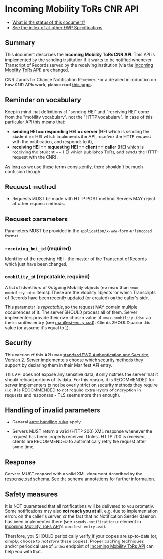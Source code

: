Incoming Mobility ToRs CNR API
==============================

* [What is the status of this document?][statuses]
* [See the index of all other EWP Specifications][develhub]


Summary
-------

This document describes the **Incoming Mobility ToRs CNR API**. This API is
implemented by the sending institution if it wants to be notified whenever
Transcript of Records served by the receiving institution (via the [Incoming
Mobility ToRs API][imobility-tors-api]) are changed.

CNR stands for Change Notification Receiver. For a detailed introduction on how
CNR APIs work, please read [this page][cnr-intro].


Reminder on vocabulary
----------------------

Keep in mind that definitions of "sending HEI" and "receiving HEI" come from
the "mobility vocabulary", not the "HTTP vocabulary". In case of this
particular API this means that:

* **sending HEI == responding HEI == server** (HEI which is sending the student
  == HEI which implements the API, *receives* the HTTP request with the
  notification, and responds to it),
* **receiving HEI == requesting HEI == client == caller** (HEI which is
  receiving the student == HEI which publishes ToRs, and *sends* the HTTP
  request with the CNR).

As long as we use these terms consistently, there shouldn't be much confusion
though.


Request method
--------------

 * Requests MUST be made with HTTP POST method. Servers MAY reject all other
   request methods.


Request parameters
------------------

Parameters MUST be provided in the `application/x-www-form-urlencoded` format.


### `receiving_hei_id` (required)

Identifier of the receiving HEI - the master of the Transcript of Records
which just have been changed.


### `omobility_id` (repeatable, required)

A list of identifiers of Outgoing Mobility objects (no more than
`<max-omobility-ids>` items). These are the Mobility objects for which
Transcripts of Records have been recently updated (or created) on the caller's
side.

This parameter is *repeatable*, so the request MAY contain multiple occurrences
of it. The server SHOULD process all of them. Server implementers provide their
own chosen value of `<max-omobility-ids>` via their manifest entry (see
[manifest-entry.xsd](manifest-entry.xsd)). Clients SHOULD parse this value (or
assume it's equal to `1`).


Security
--------

This version of this API uses [standard EWP Authentication and Security,
Version 2][sec-v2]. Server implementers choose which security methods they
support by declaring them in their Manifest API entry.

This API does not expose any sensitive data, it only notifies the server that
it should reload portions of its data. For this reason, it is RECOMMENDED for
server implementers to not be overly strict on security methods they require
(i.e. it is RECOMMENDED to *not* require extra layers of encryption in requests
and responses - TLS seems more than enough).


Handling of invalid parameters
------------------------------

 * General [error handling rules][error-handling] apply.

 * Servers MUST return a valid (HTTP 200) XML response whenever the request has
   been properly received. Unless HTTP 200 is received, clients are RECOMMENDED
   to automatically retry the request after some time.


Response
--------

Servers MUST respond with a valid XML document described by the
[response.xsd](response.xsd) schema. See the schema annotations for further
information.


Safety measures
---------------

It is NOT guaranteed that all notifications will be delivered to you promptly.
Some notifications may also **not reach you at all**, e.g. due to
implementation errors on the caller's server, or the fact that no
Notification Sender daemon has been implemented there (see
`<sends-notifications>` element in [Incoming Mobility ToRs
API][imobility-tors-api]'s `manifest-entry.xsd`).

Therefore, you SHOULD periodically verify if your copies are up-to-date (or,
simply, choose to *not store* these copies). Proper caching techniques and/or
periodical use of `index` endpoint of [Incoming Mobility ToRs
API][imobility-tors-api] can help you with that.


[develhub]: http://developers.erasmuswithoutpaper.eu/
[statuses]: https://github.com/erasmus-without-paper/ewp-specs-management#statuses
[registry-spec]: https://github.com/erasmus-without-paper/ewp-specs-api-registry
[discovery-api]: https://github.com/erasmus-without-paper/ewp-specs-api-discovery
[echo]: https://github.com/erasmus-without-paper/ewp-specs-api-echo
[error-handling]: https://github.com/erasmus-without-paper/ewp-specs-architecture#error-handling
[institutions-api]: https://github.com/erasmus-without-paper/ewp-specs-api-institutions
[iias-api]: https://github.com/erasmus-without-paper/ewp-specs-api-iias
[omobilities-api]: https://github.com/erasmus-without-paper/ewp-specs-api-omobilities
[cnr-intro]: https://github.com/erasmus-without-paper/ewp-specs-architecture#cnr
[sec-v2]: https://github.com/erasmus-without-paper/ewp-specs-sec-intro/tree/stable-v2
[imobility-tors-api]: https://github.com/erasmus-without-paper/ewp-specs-api-imobility-tors
